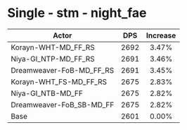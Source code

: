 # Single - stm - night_fae
| Actor | DPS | Increase |
|---|:---:|:---:|
|Korayn-WHT-MD_FF_RS|2692|3.47%|
|Niya-GI_NTP-MD_FF_RS|2691|3.46%|
|Dreamweaver-FoB-MD_FF_RS|2691|3.45%|
|Korayn-WHT_FS-MD_FF_RS|2675|2.83%|
|Niya-GI_NTB-MD_FF|2675|2.82%|
|Dreamweaver-FoB_SB-MD_FF|2675|2.82%|
|Base|2601|0.00%|
